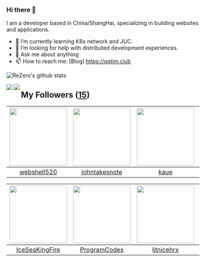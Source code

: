### Hi there 👋

  I am a developer based in China/ShangHai, specializing in building websites and applications.
  
  - 🌱 I’m currently learning K8s network and JUC.
  - 🤔 I’m looking for help with distributed development experiences.
  - 💬 Ask me about anything
  - 📫 How to reach me: [Blog] https://qqtim.club
  
  
  ![ReZero's github stats](https://github-readme-stats.vercel.app/api?username=rezeros&show_icons=true&title_color=fff&icon_color=79ff97&text_color=9f9f9f&bg_color=151515)
  
  
  <a href="https://github.com/rezeros/zerobox">
<img align="left" src="https://github-readme-stats.vercel.app/api/pin/?username=rezeros&repo=zerobox&title_color=fff&icon_color=79ff97&text_color=9f9f9f&bg_color=151515" />
  </a>
  <a href="https://github.com/rezeros/leetcode">
<img align="left" src="https://github-readme-stats.vercel.app/api/pin/?username=rezeros&repo=leetcode&title_color=fff&icon_color=79ff97&text_color=9f9f9f&bg_color=151515" />
  </a>
  
## My Followers ([15](https://github.com/ReZeroS?tab=followers))

| <img src="https://avatars2.githubusercontent.com/u/11921874?v=4" width="150" height="150" /> | <img src="https://avatars3.githubusercontent.com/u/29314819?v=4" width="150" height="150" /> | <img src="https://avatars1.githubusercontent.com/u/7304741?v=4" width="150" height="150" /> | <img src="https://avatars2.githubusercontent.com/u/28078734?v=4" width="150" height="150" /> |
| :------------------------------------------------------------------------------------------: | :------------------------------------------------------------------------------------------: | :-----------------------------------------------------------------------------------------: | :------------------------------------------------------------------------------------------: |
|                         [webshell520](https://github.com/webshell520)                        |                       [johntakesnote](https://github.com/johntakesnote)                      |                               [kaue](https://github.com/kaue)                               |                            [nullbull](https://github.com/nullbull)                           |

| <img src="https://avatars3.githubusercontent.com/u/34676280?v=4" width="150" height="150" /> | <img src="https://avatars1.githubusercontent.com/u/40146766?v=4" width="150" height="150" /> | <img src="https://avatars1.githubusercontent.com/u/36908291?v=4" width="150" height="150" /> | <img src="https://avatars2.githubusercontent.com/u/11344747?v=4" width="150" height="150" /> |
| :------------------------------------------------------------------------------------------: | :------------------------------------------------------------------------------------------: | :------------------------------------------------------------------------------------------: | :------------------------------------------------------------------------------------------: |
|                      [IceSeaKingFire](https://github.com/IceSeaKingFire)                     |                        [ProgramCodes](https://github.com/ProgramCodes)                       |                          [ljtnicehrx](https://github.com/ljtnicehrx)                         |                            [qistchan](https://github.com/qistchan)                           |